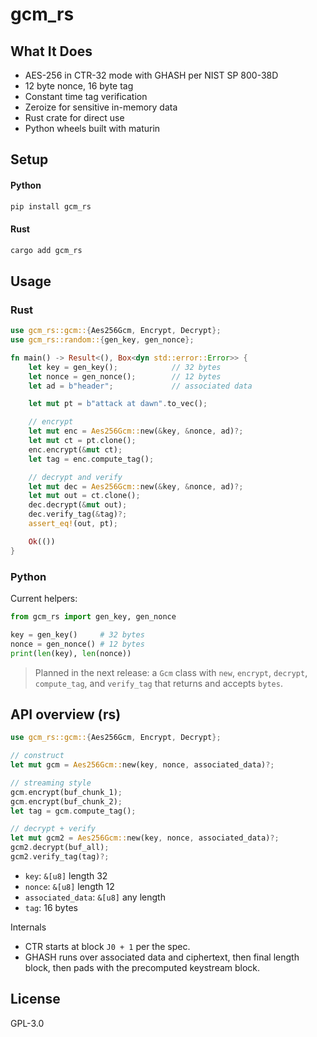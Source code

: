 # gcm_rs


## What It Does

- AES-256 in CTR-32 mode with GHASH per NIST SP 800-38D
- 12 byte nonce, 16 byte tag
- Constant time tag verification
- Zeroize for sensitive in-memory data
- Rust crate for direct use
- Python wheels built with maturin


## Setup

#### Python

```bash
pip install gcm_rs
```

#### Rust

```bash
cargo add gcm_rs
```

## Usage

### Rust

```rust
use gcm_rs::gcm::{Aes256Gcm, Encrypt, Decrypt};
use gcm_rs::random::{gen_key, gen_nonce};

fn main() -> Result<(), Box<dyn std::error::Error>> {
    let key = gen_key();            // 32 bytes
    let nonce = gen_nonce();        // 12 bytes
    let ad = b"header";             // associated data

    let mut pt = b"attack at dawn".to_vec();

    // encrypt
    let mut enc = Aes256Gcm::new(&key, &nonce, ad)?;
    let mut ct = pt.clone();
    enc.encrypt(&mut ct);
    let tag = enc.compute_tag();

    // decrypt and verify
    let mut dec = Aes256Gcm::new(&key, &nonce, ad)?;
    let mut out = ct.clone();
    dec.decrypt(&mut out);
    dec.verify_tag(&tag)?;
    assert_eq!(out, pt);

    Ok(())
}
```

### Python

Current helpers:

```python
from gcm_rs import gen_key, gen_nonce

key = gen_key()     # 32 bytes
nonce = gen_nonce() # 12 bytes
print(len(key), len(nonce))
```

> Planned in the next release: a `Gcm` class with `new`, `encrypt`, `decrypt`, `compute_tag`, and `verify_tag` that returns and accepts `bytes`.


## API overview (rs)

```rust
use gcm_rs::gcm::{Aes256Gcm, Encrypt, Decrypt};

// construct
let mut gcm = Aes256Gcm::new(key, nonce, associated_data)?;

// streaming style
gcm.encrypt(buf_chunk_1);
gcm.encrypt(buf_chunk_2);
let tag = gcm.compute_tag();

// decrypt + verify
let mut gcm2 = Aes256Gcm::new(key, nonce, associated_data)?;
gcm2.decrypt(buf_all);
gcm2.verify_tag(tag)?;
```

- `key`: `&[u8]` length 32
- `nonce`: `&[u8]` length 12
- `associated_data`: `&[u8]` any length
- `tag`: 16 bytes

Internals
- CTR starts at block `J0 + 1` per the spec.
- GHASH runs over associated data and ciphertext, then final length block, then pads with the precomputed keystream block.


## License

GPL-3.0

